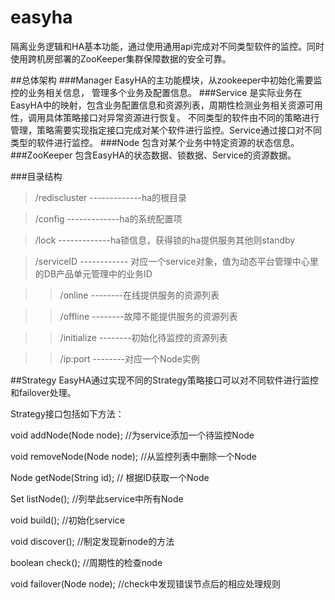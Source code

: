 easyha
======

隔离业务逻辑和HA基本功能，通过使用通用api完成对不同类型软件的监控。同时使用跨机房部署的ZooKeeper集群保障数据的安全可靠。

##总体架构
###Manager
EasyHA的主功能模块，从zookeeper中初始化需要监控的业务相关信息， 管理多个业务及配置信息。
###Service
是实际业务在EasyHA中的映射，包含业务配置信息和资源列表，周期性检测业务相关资源可用性，调用具体策略接口对异常资源进行恢复。
不同类型的软件由不同的策略进行管理，策略需要实现指定接口完成对某个软件进行监控。Service通过接口对不同类型的软件进行监控。
###Node
包含对某个业务中特定资源的状态信息。
###ZooKeeper
包含EasyHA的状态数据、锁数据、Service的资源数据。

###目录结构

>/rediscluster -------------ha的根目录

>/config	   -------------ha的系统配置项

>/lock      -------------ha锁信息，获得锁的ha提供服务其他则standby

>/serviceID ------------ 对应一个service对象，值为动态平台管理中心里的DB产品单元管理中的业务ID

>>/online		--------在线提供服务的资源列表
			
>>/offline    --------故障不能提供服务的资源列表
			
>>/initialize --------初始化待监控的资源列表
			
>>/ip:port	--------对应一个Node实例


##Strategy
EasyHA通过实现不同的Strategy策略接口可以对不同软件进行监控和failover处理。

Strategy接口包括如下方法：

void addNode(Node node);   //为service添加一个待监控Node

void removeNode(Node node);   //从监控列表中删除一个Node

Node getNode(String id);   // 根据ID获取一个Node

Set<Node> listNode();    //列举此service中所有Node

void build();    //初始化service

void discover();     //制定发现新node的方法

boolean check();    //周期性的检查node

void failover(Node node);    //check中发现错误节点后的相应处理规则
